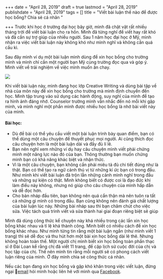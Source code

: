 +++
date = "April 28, 2019"
draft = true
lastmod = "April 28, 2019"
publishdate = "April 28, 2019"
tags = []
title = "Viết bài luận thế nào để được học bổng? Chia sẻ cá nhân "

+++
Trước khi học ở trường đại học bây giờ, mình đã chật vật rất nhiều tháng trời để viết bài luận cho ra hồn. Mình đã từng nghĩ để viết hay rất khó và đã cần sự trợ giúp của nhiều người. Sau 1 năm học đại học ở Mỹ, mình nhận ra việc viết bài luận này không khó như mình nghĩ và không cần quá cầu kì.

  
Sau đây mình ví dụ một bài luận mình dùng để xin học bổng cho trường mình và mình chỉ cần một người bạn Mỹ cùng trường đọc qua và góp ý. Mình viết về trải nghiệm về việc mình muốn ăn chay.  

![](https://cdn-images-1.medium.com/max/1600/1*zOIDQEpNMJvFT8ns9vMxXQ.png)

Khi viết bài luận này, mình đang học lớp Creative Writing và dùng bài tập về nhà của môn này để xin học bổng cho trường mà mình định chuyển đến học. Mình tập trung vào sử dụng các hành động, suy nghĩ của mình để tạo ra hình ảnh đáng nhớ. Counselor trường mình vẫn nhắc đến nó mỗi khi gặp mình, và mình nghĩ một phần mình được nhiều học bổng là nhờ bài viết này của mình.

#### Bài học:

* Dù đề bài có thể yêu cầu viết một bài luận trình bày quan điểm, bạn có thể dùng một câu chuyện để thuyết phục mọi người. Ai cũng thích đọc câu chuyện hơn là một bài luận dài và đầy đủ lí lẽ.
* Bạn nên nghĩ xem những ví dụ hay câu chuyện mình viết phải chứng minh một năng lực nào đó của bạn. Thông thường bạn muốn chứng minh bạn có khả năng khác biệt và nhận thức.
* Vì là một câu chuyện, bạn không cần phải miêu tả đủ chi tiết đúng như là thật. Bạn có thể tạo ra ngữ cảnh thú vị từ những kí ức bạn có trong đầu. Như mình khi viết bài luận đã trộn lẫn những cảnh mình nghĩ trong đầu và những sự kiện có thật. Mình không biết có được coi là đạo đức khi làm điều này không, nhưng nó giúp cho câu chuyện của mình hấp dẫn và dễ đọc hơn.
* Cho bản nháp đầu tiên, bạn không nên quá cẩn thận mà nên tuôn ra tất cả những gì mình có trong đầu. Bạn cũng không nên đánh giá chất lượng của bài luận lúc này. Những bài nháp sau thì bạn chăm chút cho việc sửa. Việc tách quá trình viết và sửa thành hai giai đoạn riêng biệt sẽ giúp 

Mình đã dùng công thức kể chuyện này khá nhiều trong các lần xin học bổng khác nhau và tỉ lệ khá thành công. Mình biết có nhiều cách để xin học bổng khác nhau. Như mình từng tin rằng một bài luận ngắn (như mình viết 1 trang) thì sẽ dễ đọc và thu hút hơn một bài xin học bổng dài lê thê. Nhưng không hoàn toàn thế. Một người chị mình biết xin học bổng toàn phần thạc sĩ ở Đài Loan kể rằng chị đã viết 11 trang, đề cập lịch sử cuộc đời của chị và học tập của chị. Thế nên mình tin rằng mỗi người sẽ có phong cách viết luận riêng của mình. Ở đây mình chia sẻ công thức cá nhân.

Nếu các bạn đang xin học bổng và gặp khó khăn trong việc viết luận, đừng ngại [email](mailto:nghtam179@gmail.com) hỏi mình hoặc liên hê với mình qua [Facebook](https://www.facebook.com/thnguyen179). 